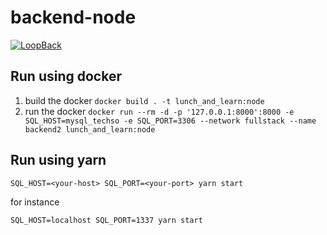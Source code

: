 # backend-node

[![LoopBack](https://github.com/strongloop/loopback-next/raw/master/docs/site/imgs/branding/Powered-by-LoopBack-Badge-(blue)-@2x.png)](http://loopback.io/)

## Run using docker

1. build the docker `docker build . -t lunch_and_learn:node`
1. run the docker `docker run --rm -d -p '127.0.0.1:8000':8000 -e SQL_HOST=mysql_techso -e SQL_PORT=3306 --network fullstack --name backend2 lunch_and_learn:node`

## Run using yarn

`SQL_HOST=<your-host> SQL_PORT=<your-port> yarn start`

for instance

`SQL_HOST=localhost SQL_PORT=1337 yarn start`
